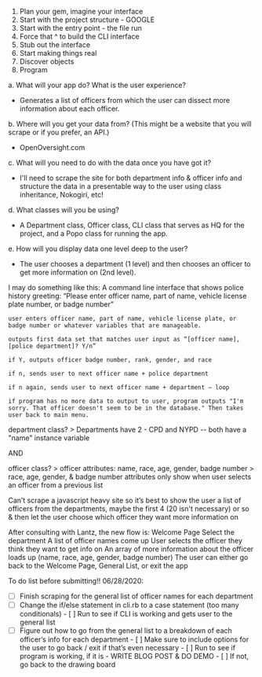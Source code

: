 1. Plan your gem, imagine your interface 
2. Start with the project structure - GOOGLE 
3. Start with the entry point - the file run 
4. Force that ^ to build the CLI interface 
5. Stub out the interface 
6. Start making things real 
7. Discover objects 
8. Program 

a. What will your app do? What is the user experience?
- Generates a list of officers from which the user can dissect more information about each officer.

b. Where will you get your data from? (This might be a website that you will scrape or if you prefer, an API.) 
- OpenOversight.com 

c. What will you need to do with the data once you have got it? 
- I'll need to scrape the site for both department info & officer info and structure the data in a presentable way to the user using class inheritance, Nokogiri, etc!

d. What classes will you be using? 
- A Department class, Officer class, CLI class that serves as HQ for the project, and a Popo class for running the app. 

e. How will you display data one level deep to the user?
- The user chooses a department (1 level) and then chooses an officer to get more information on (2nd level). 

I may do something like this: 
A command line interface that shows police history
	greeting: “Please enter officer name, part of name, vehicle license plate number, or badge number” 

	user enters officer name, part of name, vehicle license plate, or badge number or whatever variables that are manageable.
	
	outputs first data set that matches user input as “[officer name], [police department]? Y/n”

	if Y, outputs officer badge number, rank, gender, and race

	if n, sends user to next officer name + police department 
	
	if n again, sends user to next officer name + department — loop 

	if program has no more data to output to user, program outputs "I'm sorry. That officer doesn't seem to be in the database." Then takes user back to main menu.

department class? 
	> Departments have 2 - CPD and NYPD 
		-- both have a "name" instance variable
	
AND

officer class? 
	> officer attributes: name, race, age, gender, badge number
	> race, age, gender, & badge number attributes only show when user selects an officer from a previous list 

Can’t scrape a javascript heavy site so it’s best to show the user a list of officers from the departments, maybe the first 4 (20 isn't necessary) or so & then let the user choose which officer they want more information on 

After consulting with Lantz, the new flow is: 
Welcome Page 
	Select the department 
		A list of officer names come up
			User selects the officer they think they want to get info on 
				An array of more information about the officer loads up (name, race, age, gender, badge number)
					The user can either go back to the Welcome Page, General List, or exit the app

To do list before submitting!! 06/28/2020: 

- [ ] Finish scraping for the general list of officer names for each department 
- [ ] Change the if/else statement in cli.rb to a case statement (too many conditionals)
        - [ ] Run to see if CLI is working and gets user to the general list 
- [ ] Figure out how to go from the general list to a breakdown of each officer’s info for each department 
        - [ ] Make sure to include options for the user to go back / exit if that’s even necessary 
        - [ ] Run to see if program is working, if it is - WRITE BLOG POST & DO DEMO
        - [ ] If not, go back to the drawing board 